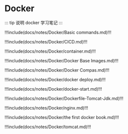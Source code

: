 # Docker

::: tip 说明
docker 学习笔记
:::

<!-- prettier-ignore-start -->

!!!include(docs/notes/Docker/Basic commands.md)!!!

!!!include(docs/notes/Docker/CICD.md)!!!

!!!include(docs/notes/Docker/container.md)!!!

!!!include(docs/notes/Docker/Docker Base Images.md)!!!

!!!include(docs/notes/Docker/Docker Compas.md)!!!

!!!include(docs/notes/Docker/docker deploy.md)!!!

!!!include(docs/notes/Docker/docker-start.md)!!!

!!!include(docs/notes/Docker/Dockerfile-Tomcat-Jdk.md)!!!

!!!include(docs/notes/Docker/nginx.md)!!!

!!!include(docs/notes/Docker/the first docker book.md)!!!

!!!include(docs/notes/Docker/tomcat.md)!!!

<!-- prettier-ignore-end -->

